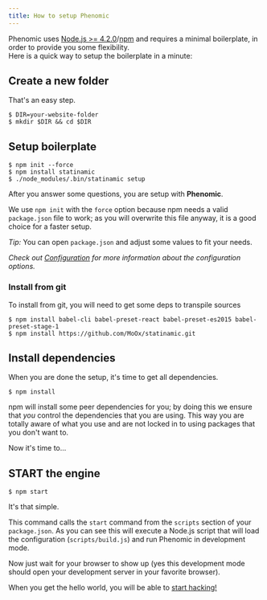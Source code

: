 ```yaml
---
title: How to setup Phenomic
---
```


Phenomic uses
[Node.js >= 4.2.0](http://nodejs.org/)/[npm](http://npmjs.com/)
and requires a minimal boilerplate, in order to provide you some
flexibility.  
Here is a quick way to setup the boilerplate in a minute:

## Create a new folder

That's an easy step.

```console
$ DIR=your-website-folder
$ mkdir $DIR && cd $DIR
```

## Setup boilerplate

```console
$ npm init --force
$ npm install statinamic
$ ./node_modules/.bin/statinamic setup
```

After you answer some questions, you are setup with **Phenomic**.

We use `npm init` with the `force` option because npm needs a valid `package.json`
file to work; as you will overwrite this file anyway, it is a good choice for a
faster setup.

_Tip:_ You can open `package.json` and adjust some values to fit your needs.

_Check out [Configuration](../usage/configuration/) for more information about
the configuration options._

### Install from git

To install from git, you will need to get some deps to transpile sources

```console
$ npm install babel-cli babel-preset-react babel-preset-es2015 babel-preset-stage-1
$ npm install https://github.com/MoOx/statinamic.git
```

## Install dependencies

When you are done the setup, it's time to get all dependencies.

```console
$ npm install
```

npm will install some peer dependencies for you; by doing this we ensure that
_you_ control the dependencies that you are using. This way you are totally aware
of what you use and are not locked in to using packages that you don't want to.

Now it's time to...

## START the engine

```console
$ npm start
```

It's that simple.

This command calls the `start` command from the `scripts` section of your
`package.json`.
As you can see this will execute a Node.js script that will load the
configuration (`scripts/build.js`) and run Phenomic in development mode.

Now just wait for your browser to show up (yes this development mode should open
your development server in your favorite browser).

When you get the hello world, you will be able to [start hacking!](../usage/)

